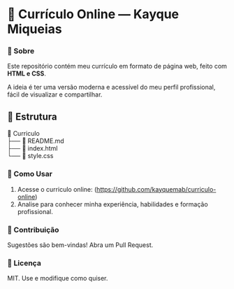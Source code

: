 # 💼 Currículo Online — Kayque Miqueias

### 📌 Sobre

Este repositório contém meu currículo em formato de página web, feito com **HTML e CSS**.

A ideia é ter uma versão moderna e acessível do meu perfil profissional, fácil de visualizar e compartilhar.

## 📁 Estrutura

📂 Curriculo<br>
├── 📄 README.md<br>
├── 📄 index.html<br>
└── 📄 style.css<br>

### 🚀 Como Usar

1. Acesse o curriculo online: (https://github.com/kayquemab/curriculo-online)
2. Analise para conhecer minha experiência, habilidades e formação profissional.

### 🤝 Contribuição

Sugestões são bem-vindas! Abra um Pull Request.

### 📜 Licença

MIT. Use e modifique como quiser.


